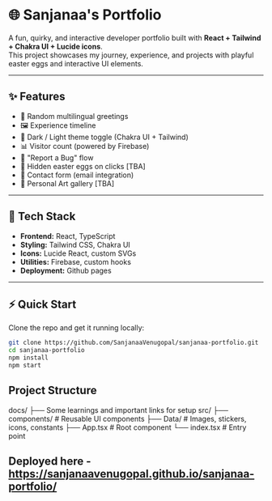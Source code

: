 # 🌐 Sanjanaa's Portfolio

A fun, quirky, and interactive developer portfolio built with **React + Tailwind + Chakra UI + Lucide icons**.  
This project showcases my journey, experience, and projects with playful easter eggs and interactive UI elements.

---

## ✨ Features

- 👋 Random multilingual greetings
- 🖼️ Experience timeline
- 🎨 Dark / Light theme toggle (Chakra UI + Tailwind)
- 📊 Visitor count (powered by Firebase)
- 🐞 "Report a Bug" flow
- 🤫 Hidden easter eggs on clicks [TBA]
- 📩 Contact form (email integration)
- 🎨 Personal Art gallery [TBA]

---

## 🚀 Tech Stack

- **Frontend:** React, TypeScript
- **Styling:** Tailwind CSS, Chakra UI
- **Icons:** Lucide React, custom SVGs
- **Utilities:** Firebase, custom hooks
- **Deployment:** Github pages

---

## ⚡ Quick Start

Clone the repo and get it running locally:

```bash
git clone https://github.com/SanjanaaVenugopal/sanjanaa-portfolio.git
cd sanjanaa-portfolio
npm install
npm start
```

## Project Structure
docs/
├── Some learnings and important links for setup
src/
├── components/ # Reusable UI components
├── Data/ # Images, stickers, icons, constants
├── App.tsx # Root component
└── index.tsx # Entry point

## Deployed here - https://sanjanaavenugopal.github.io/sanjanaa-portfolio/
